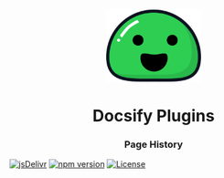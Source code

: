 <p align="center">
  <img src="docsify.svg" alt="Docsify Logo" height="128">
</p>
<h1 align="center">Docsify Plugins</h1>
<h3 align="center">Page History</h3>

[![jsDelivr](https://data.jsdelivr.com/v1/package/npm/docsify-plugin-page-history/badge)](https://www.jsdelivr.com/package/npm/docsify-plugin-page-history)
[![npm version](https://badge.fury.io/js/docsify-plugin-page-history.svg)](https://badge.fury.io/js/docsify-plugin-page-history)
[![License](https://img.shields.io/npm/l/docsify-plugin-page-history)](https://github.com/lollipop-onl/docsify-plugin-page-history/blob/main/LICENSE)
